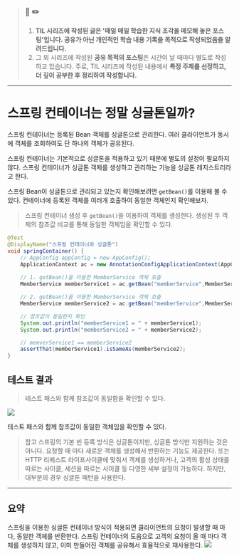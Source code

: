 > ### 📖 ✏️ 
> 1. **TIL 시리즈에 작성된 글은 '매일 매일 학습한 지식 조각을 메모해 놓은 포스팅'입니다. 공유가 아닌 개인적인 학습 내용 기록을 목적으로 작성되었음을 알려드립니다.**
> 2. 그 외 시리즈에 작성된 **공유 목적의 포스팅**은 시간이 날 때마다 별도로 작성하고 있습니다. 주로, TIL 시리즈에 작성된 내용에서 **특정 주제를 선정하고, 더 깊이 공부한 후 정리하여 작성합니다.**

---


# 스프링 컨테이너는 정말 싱글톤일까?

스프링 컨테이너는 등록된 Bean 객체를 싱글톤으로 관리한다. 여러 클라이언트가 동시에 객체를 조회하여도 단 하나의 객체가 공유된다.

스프링 컨테이너는 기본적으로 싱글톤을 적용하고 있기 때문에 별도의 설정이 필요하지 않다. 스프링 컨테이너가 싱글톤 객체를 생성하고 관리하는 기능을 싱글톤 레지스트리라고 한다. 

스프링 Bean이 싱글톤으로 관리되고 있는지 확인해보려면 `getBean()`를 이용해 볼 수 있다. 컨테이너에 등록된 객체를 여러개 호출하여 동일한 객체인지 확인해보자.



> 스프링 컨테이너 생성 후 `getBean()`을 이용하여 객체를 생성한다. 생성된 두 객체의 참조값 비교를 통해 동일한 객체임을 확인할 수 있다.

``` java
@Test
@DisplayName("스프링 컨테이너와 싱글톤")
void springContainer() {
    // AppConfig appConfig = new AppConfig();
    ApplicationContext ac = new AnnotationConfigApplicationContext(AppConfig.class);
    
    // 1. getBean()을 이용한 MemberService 객체 호출
    MemberService memberService1 = ac.getBean("memberService",MemberService.class);

    // 2. getBean()을 이용한 MemberService 객체 호출
    MemberService memberService2 = ac.getBean("memberService",MemberService.class);

    // 참조값이 동일한지 확인
    System.out.println("memberService1 = " + memberService1);
    System.out.println("memberService2 = " + memberService2);

    // memverService1 == memberService2
    assertThat(memberService1).isSameAs(memberService2);
}
```

## 테스트 결과

> 테스트 패스와 함께 참조값이 동일함을 확인할 수 있다.

![](https://images.velog.io/images/woply/post/b6b381ed-9ea9-4c53-ad85-1c193c80beda/image.png)

테스트 패스와 함께 참조값이 동일한 객체임을 확인할 수 있다.

> 참고
스프링의 기본 빈 등록 방식은 싱글톤이지만, 싱글톤 방식만 지원하는 것은 아니다. 요청할 때 마다 새로운 객체를 생성해서 반환하는 기능도 제공한다. 또는 HTTP 리퀘스트 라이프사이클에 맞춰서 객체를 생성하거나, 고객의 활성 상태를 따르는 사이클, 세션을 따르는 사이클 등 다영한 세부 설정이 가능하다. 하지만, 대부분의 경우 싱글톤 패턴을 사용한다.


---


## 요약

스프링을 이용한 싱글톤 컨테이너 방식이 적용되면 클라이언트의 요청이 발생할 때 마다, 동일한 객체를 반환한다. 스프링 컨테이너의 도움으로 고객의 요청이 올 때 마다 객체를 생성하지 않고, 이미 만들어진 객체를 공유해서 효율적으로 재사용한다.
![](https://images.velog.io/images/woply/post/e027ad55-b05e-42ce-b7c1-19fc6fcc56e3/image.png)
